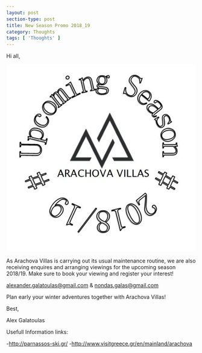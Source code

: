 ```yaml
---
layout: post
section-type: post
title: New Season Promo 2018_19
category: Thoughts
tags: [ 'Thoughts' ]
---
```


Hi all,

![misc](/img/newseason18.JPG )

As Arachova Villas is carrying out its usual maintenance routine, we are also receiving enquires and arranging viewings for the upcoming season 2018/19. Make sure to book your viewing and register your interest!

alexander.galatoulas@gmail.com     &     nondas.galas@gmail.com

Plan early your winter adventures together with Arachova Villas!


Best,

Alex Galatoulas







Usefull Information links:

-http://parnassos-ski.gr/
-http://www.visitgreece.gr/en/mainland/arachova
